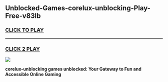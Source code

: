 
## Unblocked-Games-corelux-unblocking-Play-Free-v83lb
<h3>
<a href="https://premium76.site?title=corelux-unblocking&ref=10A">CLICK TO PLAY</a></h3>
<hr>

<h3>
<a href="https://premium76.site?title=corelux-unblocking&ref=10A">CLICK 2 PLAY</a>
  
</h3>

<a href="https://premium76.site?title=corelux-unblocking&ref=10A"><img src="https://clearcache.store/games.png"></a>


**corelux-unblocking games unblocked: Your Gateway to Fun and Accessible Online Gaming**

